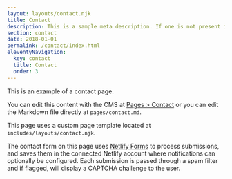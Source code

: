 ```yaml
---
layout: layouts/contact.njk
title: Contact
description: This is a sample meta description. If one is not present in your page/post's front matter, the default settings.description will be used instead.
section: contact
date: 2018-01-01
permalink: /contact/index.html
eleventyNavigation:
  key: contact
  title: Contact
  order: 3
---
```

This is an example of a contact page.

You can edit this content with the CMS  at [Pages > Contact](/admin/#/collections/pages/entries/contact) or you can edit the Markdown file directly at `pages/contact.md`.

This page uses a custom page template located at `includes/layouts/contact.njk`.

The contact form on this page uses [Netlify Forms](https://www.netlify.com/docs/form-handling/) to process submissions,
and saves them in the connected Netlify account where notifications can
optionally be configured. Each submission is passed through a spam filter and
if flagged, will display a CAPTCHA challenge to the user.
